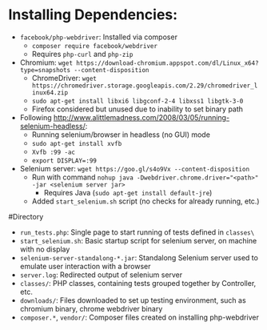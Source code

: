 # Installing Dependencies:
* `facebook/php-webdriver`: Installed via composer
  * `composer require facebook/webdriver`
  * Requires `php-curl` and `php-zip`
* Chromium: `wget https://download-chromium.appspot.com/dl/Linux_x64?type=snapshots --content-disposition`
  * ChromeDriver: `wget https://chromedriver.storage.googleapis.com/2.29/chromedriver_linux64.zip`
  * `sudo apt-get install libxi6 libgconf-2-4 libxss1 libgtk-3-0`
  * Firefox considered but unused due to inability to set binary path
* Following http://www.alittlemadness.com/2008/03/05/running-selenium-headless/:
  * Running selenium/browser in headless (no GUI) mode
  * `sudo apt-get install xvfb`
  * `Xvfb :99 -ac`
  * `export DISPLAY=:99`
* Selenium server: `wget https://goo.gl/s4o9Vx --content-disposition`
  * Run with command `nohup java -Dwebdriver.chrome.driver="<path>" -jar <selenium server jar>`
    * Requires Java (`sudo apt-get install default-jre`)
  * Added `start_selenium.sh` script (no checks for already running, etc.)

#Directory
* `run_tests.php`: Single page to start running of tests defined in `classes\`
* `start_selenium.sh`: Basic startup script for selenium server, on machine with no display
* `selenium-server-standalong-*.jar`: Standalong Selenium server used to emulate user interaction with a browser
* `server.log`: Redirected output of selenium server
* `classes/`: PHP classes, containing tests grouped together by Controller, etc.
* `downloads/`: Files downloaded to set up testing environment, such as chromium binary, chrome webdriver binary
* `composer.*`, `vendor/`: Composer files created on installing php-webdriver
